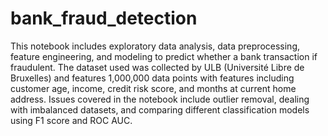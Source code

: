 # bank_fraud_detection

This notebook includes exploratory data analysis, data preprocessing, feature engineering, and modeling to predict whether a bank transaction if fraudulent.
The dataset used was collected by ULB (Université Libre de Bruxelles) and features 1,000,000 data points with features including customer age, income, credit risk score, and months at current home address.
Issues covered in the notebook include outlier removal, dealing with imbalanced datasets, and comparing different classification models using F1 score and ROC AUC.
